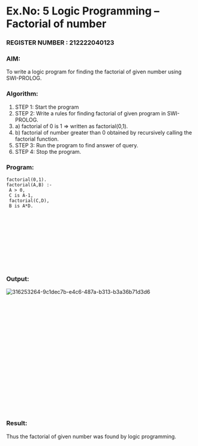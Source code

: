 # Ex.No: 5   Logic Programming – Factorial of number                                                              
### REGISTER NUMBER : 212222040123
### AIM: 
To  write  a logic program for finding the factorial of given number using SWI-PROLOG.

### Algorithm:
1. STEP 1: Start the program
2. STEP 2:  Write a rules for finding factorial of given program in SWI-PROLOG.
3.   a)	factorial of 0 is 1 => written as factorial(0,1).
4.   b)	factorial of number greater than 0 obtained by recursively calling the factorial    function.
5. STEP 3: Run the program  to find answer of  query.
6. STEP 4: Stop the program.

### Program:
```
factorial(0,1).
factorial(A,B) :-
 A > 0,
 C is A-1,
 factorial(C,D),
 B is A*D.












```

### Output:
![316253264-9c1dec7b-e4c6-487a-b313-b3a36b71d3d6](https://github.com/user-attachments/assets/40de699f-ca41-4de1-bd0d-8fb435765c52)
```






















```

### Result:
Thus the factorial of given number was found by logic programming. 
